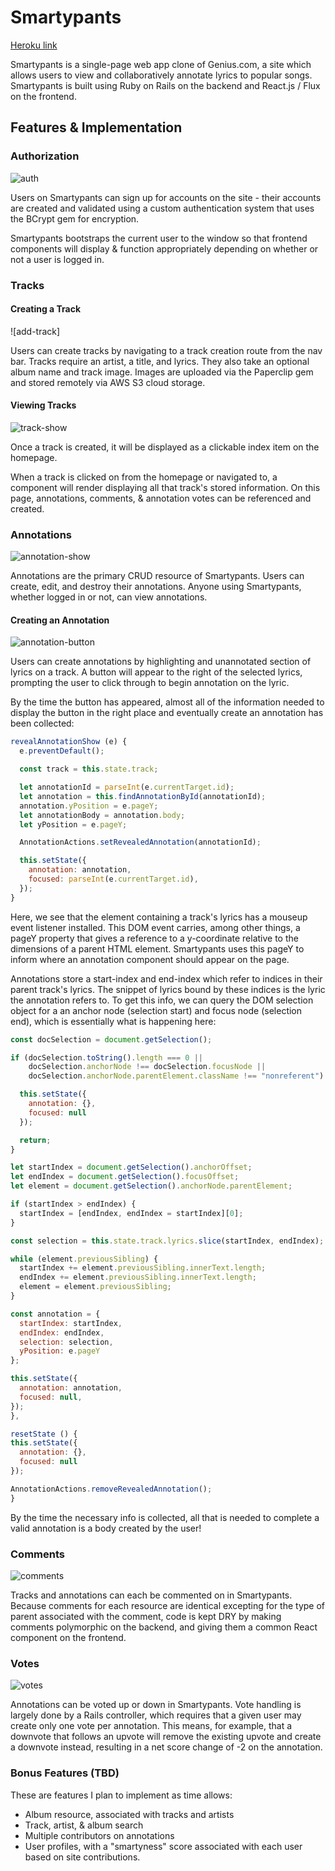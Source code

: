 # Smartypants

[Heroku link][heroku]

[heroku]: https://smartypants-app.herokuapp.com/

Smartypants is a single-page web app clone of Genius.com, a site which allows users to view and collaboratively annotate lyrics to popular songs. Smartypants is built using Ruby on Rails on the backend and React.js / Flux on the frontend.

## Features & Implementation

### Authorization
![auth]

Users on Smartypants can sign up for accounts on the site - their accounts are created and validated using a custom authentication  system that uses the BCrypt gem for encryption.

Smartypants bootstraps the current user to the window so that frontend components will display & function appropriately depending on whether or not a user is logged in.

### Tracks

#### Creating a Track
![add-track]

Users can create tracks by navigating to a track creation route from the nav bar. Tracks require an artist, a title, and lyrics. They also take an optional album name and track image. Images are uploaded via the Paperclip gem and stored remotely via AWS S3 cloud storage.

#### Viewing Tracks
![track-show]

Once a track is created, it will be displayed as a clickable index item on the homepage.

<!-- Track show preview [x] -->
When a track is clicked on from the homepage or navigated to, a component will render displaying all that track's stored information. On this page, annotations, comments, & annotation votes can be referenced and created.

### Annotations
![annotation-show]

Annotations are the primary CRUD resource of Smartypants. Users can create, edit, and destroy their annotations. Anyone using Smartypants, whether logged in or not, can view annotations.

#### Creating an Annotation
![annotation-button]

Users can create annotations by highlighting and unannotated section of lyrics on a track. A button will appear to the right of the selected lyrics, prompting the user to click through to begin annotation on the lyric.

By the time the button has appeared, almost all of the information needed to display the button in the right place and eventually create an annotation has been collected:

```javascript
revealAnnotationShow (e) {
  e.preventDefault();

  const track = this.state.track;

  let annotationId = parseInt(e.currentTarget.id);
  let annotation = this.findAnnotationById(annotationId);
  annotation.yPosition = e.pageY;
  let annotationBody = annotation.body;
  let yPosition = e.pageY;

  AnnotationActions.setRevealedAnnotation(annotationId);

  this.setState({
    annotation: annotation,
    focused: parseInt(e.currentTarget.id),
  });
}
```

Here, we see that the element containing a track's lyrics has a mouseup event listener installed. This DOM event carries, among other things, a pageY property that gives a reference to a y-coordinate relative to the dimensions of a parent HTML element. Smartypants uses this pageY to inform where an annotation component should appear on the page.

Annotations store a start-index and end-index which refer to indices in their parent track's lyrics. The snippet of lyrics bound by these indices is the lyric the annotation refers to. To get this info, we can query the DOM selection object for a an anchor node (selection start) and focus node (selection end), which is essentially what is happening here:

```javascript
const docSelection = document.getSelection();

if (docSelection.toString().length === 0 ||
    docSelection.anchorNode !== docSelection.focusNode ||
    docSelection.anchorNode.parentElement.className !== "nonreferent") {

  this.setState({
    annotation: {},
    focused: null
  });

  return;
}

let startIndex = document.getSelection().anchorOffset;
let endIndex = document.getSelection().focusOffset;
let element = document.getSelection().anchorNode.parentElement;

if (startIndex > endIndex) {
  startIndex = [endIndex, endIndex = startIndex][0];
}

const selection = this.state.track.lyrics.slice(startIndex, endIndex);

while (element.previousSibling) {
  startIndex += element.previousSibling.innerText.length;
  endIndex += element.previousSibling.innerText.length;
  element = element.previousSibling;
}

const annotation = {
  startIndex: startIndex,
  endIndex: endIndex,
  selection: selection,
  yPosition: e.pageY
};

this.setState({
  annotation: annotation,
  focused: null,
});
},

resetState () {
this.setState({
  annotation: {},
  focused: null
});

AnnotationActions.removeRevealedAnnotation();
}
```

By the time the necessary info is collected, all that is needed to complete a valid annotation is a body created by the user!

<!-- Annotation form [x]-->

### Comments
![comments]

Tracks and annotations can each be commented on in Smartypants. Because comments for each resource are identical excepting for the type of parent associated with the comment, code is kept DRY by making comments polymorphic on the backend, and giving them a common React component on the frontend.

### Votes
![votes]

Annotations can be voted up or down in Smartypants. Vote handling is largely done by a Rails controller, which requires that a given user may create only one vote per annotation. This means, for example, that a downvote that follows an upvote will remove the existing upvote and create a downvote instead, resulting in a net score change of -2 on the annotation.

### Bonus Features (TBD)

These are features I plan to implement as time allows:

* Album resource, associated with tracks and artists
* Track, artist, & album search
* Multiple contributors on annotations
* User profiles, with a "smartyness" score associated with each user based on site contributions.

[add-song]: ./docs/screenshots/add_song.png
[annotation-button]: ./docs/screenshots/annotation_button.png
[annotation-form]: ./docs/screenshots/annotation_form.png
[annotation-show]: ./docs/screenshots/annotation_show.png
[auth]: ./docs/screenshots/auth.png
[comments]: ./docs/screenshots/comments.png
[track-show]: ./docs/screenshots/track_show.png
[tracks-index]: ./docs/screenshots/tracks_index.png
[votes]: ./docs/screenshots/votes.png
